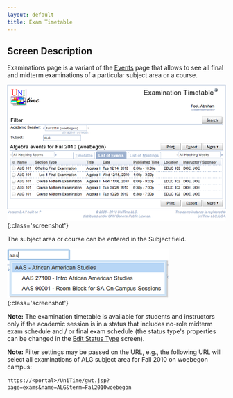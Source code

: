 ```yaml
---
layout: default
title: Exam Timetable
---
```



## Screen Description

Examinations page is a variant of the [Events](events) page that allows to see all final and midterm examinations of a particular subject area or a course.

![Exam Timetable](images/exam-timetable-1.png){:class='screenshot'}

The subject area or course can be entered in the Subject field.

![Exam Timetable](images/exam-timetable-2.png){:class='screenshot'}

**Note:** The examination timetable is available for students and instructors only if the academic session is in a status that includes no-role midterm exam schedule and / or final exam schedule (the status type's properties can be changed in the [Edit Status Type](edit-status-type) screen).

**Note:** Filter settings may be passed on the URL, e.g., the following URL will select all examinations of ALG subject area for Fall 2010 on woebegon campus:
```
https://<portal>/UniTime/gwt.jsp?page=exams&name=ALG&term=Fal2010woebegon
```

